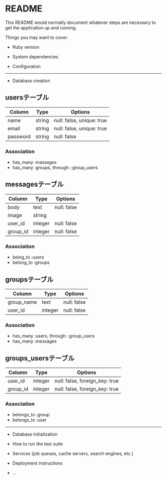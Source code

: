 # README

This README would normally document whatever steps are necessary to get the
application up and running.

Things you may want to cover:

* Ruby version

* System dependencies

* Configuration

------------------------------------------------------
* Database creation

## usersテーブル
|Column|Type|Options|
|------|----|-------|
|name|string|null: false, unique: true|
|email|string|null: false, unique: true|
|password|string|null: false|
### Association
- has_many :massages
- has_many :groups, through: :group_users

## messagesテーブル
|Column|Type|Options|
|------|----|-------|
|body|text|null: false|
|image|string||
|user_id|integer|null: false|
|group_id|integer|null: false|
### Association
- belog_to :users
- belong_to :groups

## groupsテーブル
|Column|Type|Options|
|------|----|-------|
|group_name|text|null: false|
|user_id|integer|null: false|
### Association
- has_many :users, through: :group_users
- has_many :messages

## groups_usersテーブル
|Column|Type|Options|
|------|----|-------|
|user_id|integer|null: false, foreign_key: true|
|group_id|integer|null: false, foreign_key: true|
### Association
- belongs_to :group
- belongs_to :user

------------------------------------------------------

* Database initialization

* How to run the test suite

* Services (job queues, cache servers, search engines, etc.)

* Deployment instructions

* ...
